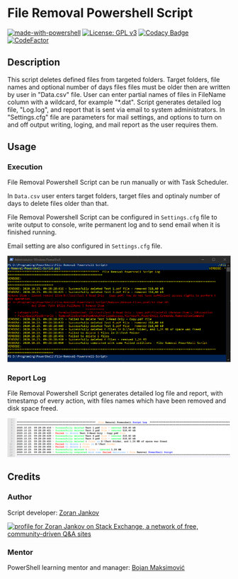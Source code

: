# File Removal Powershell Script

[![made-with-powershell](https://img.shields.io/badge/PowerShell-1f425f?logo=Powershell)](https://microsoft.com/PowerShell)
[![License: GPL v3](https://img.shields.io/badge/License-GPLv3-blue.svg)](https://www.gnu.org/licenses/gpl-3.0)
[![Codacy Badge](https://app.codacy.com/project/badge/Grade/2837928634484cfbb27413952c994687)](https://www.codacy.com/gh/Zoran-Jankov/File-Removal-PowerShell-Script/dashboard?utm_source=github.com&amp;utm_medium=referral&amp;utm_content=Zoran-Jankov/File-Removal-PowerShell-Script&amp;utm_campaign=Badge_Grade)
[![CodeFactor](https://www.codefactor.io/repository/github/zoran-jankov/file-removal-powershell-script/badge)](https://www.codefactor.io/repository/github/zoran-jankov/file-removal-powershell-script)

## Description

This script deletes defined files from targeted folders. Target folders, file names and optional number of days files files must be older then are written by user in "Data.csv" file. User can enter partial names of files in FileName column with a wildcard, for example "*.dat". Script generates detailed log file, "Log.log", and report that is sent via email to system administrators. In "Settings.cfg" file are parameters for mail settings, and options to turn on and off output writing, loging, and mail report as the user requires them.

## Usage

### Execution

File Removal Powershell Script can be run manually or with Task Scheduler.

In `Data.csv` user enters target folders, target files and optinaly number of days to delete files older than that.

File Removal Powershell Script can be configured in `Settings.cfg` file to write output to console, write permanent log and to send email when it is finished running.

Email setting are also configured in `Settings.cfg` file.

![Execution](https://raw.githubusercontent.com/Zoran-Jankov/File-Deletion/master/Images/PowerShell.png)

### Report Log

File Removal Powershell Script generates detailed log file and report, with timestamp of every action, with files names which have been removed and disk space freed.

![Report Log](https://raw.githubusercontent.com/Zoran-Jankov/File-Deletion/master/Images/Report%20Log.png)

## Credits

### Author

Script developer: [Zoran Jankov](https://www.linkedin.com/in/zoran-jankov-b1054b196/)

<a href="https://stackexchange.com/users/12947676"><img src="https://stackexchange.com/users/flair/12947676.png" width="208" height="58" alt="profile for Zoran Jankov on Stack Exchange, a network of free, community-driven Q&amp;A sites" title="profile for Zoran Jankov on Stack Exchange, a network of free, community-driven Q&amp;A sites"></a>

### Mentor

PowerShell learning mentor and manager: [Bojan Maksimović](https://www.linkedin.com/in/bojan-maksimovic-44749a3a/)

